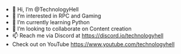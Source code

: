 - 👋 Hi, I’m @TechnologyHell
- 👀 I’m interested in RPC and Gaming
- 🌱 I’m currently learning Python
- 💞️ I’m looking to collaborate on Content creation
- 📫 Reach me via Discord at https://discord.io/technologyhell
- Check out on YouTube https://www.youtube.com/technologyhell

<!---
TechnologyHell/TechnologyHell is a ✨ special ✨ repository because its `README.md` (this file) appears on your GitHub profile.
You can click the Preview link to take a look at your changes.
--->
